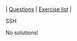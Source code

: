 | [Questions](shell_exercise8_ssh.md) | [Exercise list](shell_exercise_index.md) |

SSH


No solutions!

 